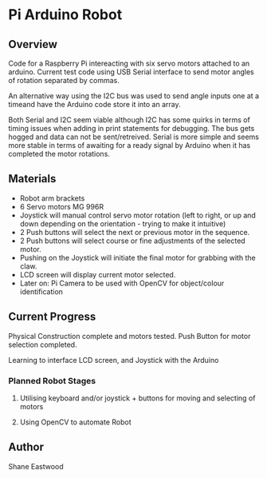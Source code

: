 # Pi Arduino Robot

## Overview
Code for a Raspberry Pi intereacting with six servo motors attached to an arduino.
Current test code using USB Serial interface to send motor angles of rotation separated by commas.

An alternative way using the I2C bus was used to send angle inputs one at a timeand have the Arduino code store it into an array. 

Both Serial and I2C seem viable although I2C has some quirks in terms of timing issues when adding in print statements for debugging. The bus gets hogged and data can not be sent/retreived. Serial is more simple and seems more stable in terms of awaiting for a ready signal by Arduino when it has completed the motor rotations.

## Materials

- Robot arm brackets
- 6 Servo motors MG 996R
- Joystick will manual control servo motor rotation (left to right, or up and down depending on the orientation - trying to make it intuitive)
- 2 Push buttons will select the next or previous motor in the sequence.
- 2 Push buttons will select course or fine adjustments of the selected motor.
- Pushing on the Joystick will initiate the final motor for grabbing with the claw.
- LCD screen will display current motor selected.
- Later on: Pi Camera to be used with OpenCV for object/colour identification

## Current Progress

Physical Construction complete and motors tested.
Push Button for motor selection completed.

Learning to interface LCD screen, and Joystick with the Arduino

### Planned Robot Stages

1. Utilising keyboard and/or joystick + buttons for moving and selecting of motors

2. Using OpenCV to automate Robot

## Author
Shane Eastwood
